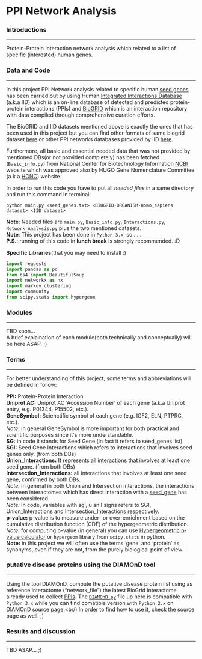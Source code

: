 # PPI Network Analysis

### Introductions 
------
Protein-Protein Interaction network analysis which related to a list of specific (interested) human genes.<br/>

### Data and Code
------
In this project PPI Network analysis related to specific human [seed genes](https://github.com/AAbasinejad/Biological-Interactions-Analysis/blob/master/seed_genes.txt) has been carried out by using Human [Integrated Interactions Database](http://iid.ophid.utoronto.ca/static/download/human_annotated_PPIs.txt.gz) (a.k.a IID) which is an on-line database of detected and predicted protein-protein interactions (PPIs) and [BioGRID](https://downloads.thebiogrid.org/Download/BioGRID/Release-Archive/BIOGRID-3.5.168/BIOGRID-ORGANISM-3.5.168.tab2.zip) which is an interaction repository with data compiled through comprehensive curation efforts.<br />

The BioGRID and IID datasets mentioned above is exactly the ones that has been used in this project but you can find other formats of same biogrid dataset [here](https://downloads.thebiogrid.org/BioGRID/Release-Archive/BIOGRID-3.5.168/) or other PPI networks databases provided by IID [here](http://iid.ophid.utoronto.ca/search_by_proteins/).<br />

Furthermore, all basic and essential needed data that was not provided by mentioned DBs(or not provided completely) has been fetched (`Basic_info.py`) from National Center for Biotechnology Information [NCBI](https://www.ncbi.nlm.nih.gov/) website which was approved also by HUGO Gene Nomenclature Committee (a.k.a [HGNC](https://www.genenames.org/)) website.<br/>

In order to run this code you have to put all *needed files* in a same directory and run this command in terminal:<br />


`python main.py <seed_genes.txt> <BIOGRID-ORGANISM-Homo_sapiens dataset> <IID dataset>`

**Note**: Needed files are `main.py`, `Basic_info.py`, `Interactions.py`, `Network_Analysis.py` plus the two mentioned datasets. <br/>
**Note**: This project has been done in `Python 3.x`, so ... .<br/>
**P.S.**: running of this code in **lunch break** is strongly recommended. :D <br/>

**Specific Libraries**(that you may need to install :)

```python
import requests
import pandas as pd
from bs4 import BeautifulSoup
import networkx as nx
import markov_clustering
import community
from scipy.stats import hypergeom
```


### Modules
------
TBD soon...<br/>
A brief explaination of each module(both technically and conceptually) will be here ASAP. ;) <br/>

### Terms
------
For better understanding of this project, some terms and abbreviations will be defined in follow:<br/>

**PPI:** Protein-Protein Interaction<br/>
**Uniprot AC:** Uniprot AC ‘Accession Number’ of each gene (a.k.a Uniprot entry, e.g. P01344, P15502, etc.).<br/> 
**GeneSymbol:** Scienctific symbol of each gene (e.g. IGF2, ELN, PTPRC, etc.).<br/>
*Note:* In general GeneSymbol is more important for both practical and scientific purposes since it's more understandable.<br/>
**SG:** in code it stands for Seed Gene (in fact it refers to seed_genes list).<br/>
**SGI:** Seed Gene Interactions which refers to interactions that involves seed genes only. (from both DBs)<br/>
**Union_Interactions:** It represents all interactions that involves at least one seed gene. (from both DBs)<br/>
**Intersection_Interactions:** all interactions that involves at least one seed gene, confirmed by both DBs.<br/>
*Note:* In general in both Union and Intersection interactions, the interactions between interactomes which has direct interaction with a [seed_gene](https://github.com/AAbasinejad/Biological-Interactions-Analysis/blob/master/seed_genes.txt) has been considered.<br/>
*Note:* In code, variables with sgi, u an I signs refers to SGI, Union_Interactions and Intersection_Interactions respectively.<br/>
**p-value:** p-value is to measure under- or over-enrichment based on the cumulative distribution function (CDF) of the hypergeometric distribution.<br/> 
*Note:* for computing p-value (in general) you can use [Hypergeometric p-value calculator](http://systems.crump.ucla.edu/hypergeometric/index.php) or `hypergeom` library from `scipy.stats` in python.<br/>
**Note:** in this project we will often use the terms ‘gene’ and ‘protein’ as synonyms, even if they are not, from the purely biological point of view.<br/>


### putative disease proteins using the DIAMOnD tool
------
Using the tool DIAMOnD, compute the putative disease protein list using as reference interactome (“network_file”) the latest BioGrid interactome already used to collect [PPIs](https://github.com/AAbasinejad/Biological-Interactions-Analysis/blob/master/PPI.txt).
The [`DIAMOnD.py`](https://github.com/AAbasinejad/Biological-Interactions-Analysis/blob/master/DIAMOnD.py) file up here is compatible with `Python 3.x` while you can find comatible version with `Python 2.x` on [DIAMOnD source page](https://github.com/barabasilab/DIAMOnD.git).<br/)
In order to find how to use it, check the source page as well. ;)

### Results and discussion
------
TBD ASAP... ;)
